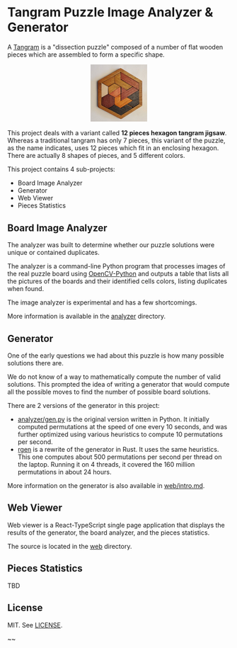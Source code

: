 # Tangram Puzzle Image Analyzer & Generator

A [Tangram](https://en.wikipedia.org/wiki/Tangram) is a "dissection puzzle"
composed of a number of flat wooden pieces which are assembled to form a specific
shape.

<p align=center><img width="128" src="analyzer/data/originals/sample/sample.jpg" alt="Tangram Puzzle Sample"></p>

This project deals with a variant called **12 pieces hexagon tangram jigsaw**.  
Whereas a traditional tangram has only 7 pieces, this variant of the puzzle,
as the name indicates, uses 12 pieces which fit in an enclosing hexagon.
There are actually 8 shapes of pieces, and 5 different colors.

This project contains 4 sub-projects:
  * Board Image Analyzer
  * Generator
  * Web Viewer
  * Pieces Statistics


## Board Image Analyzer

The analyzer was built to determine whether our puzzle solutions were unique
or contained duplicates.

The analyzer is a command-line Python program that processes
images of the real puzzle board using
[OpenCV-Python](https://docs.opencv.org/4.x/index.html) and
outputs a table that lists all the pictures of the boards and their
identified cells colors, listing duplicates when found.

The image analyzer is experimental and has a few shortcomings.

More information is available in the [analyzer](analyzer/) directory.


## Generator

One of the early questions we had about this puzzle is how many possible solutions
there are.

We do not know of a way to mathematically compute the number of valid solutions.
This prompted the idea of writing a generator that would compute all the possible moves
to find the number of possible board solutions.

There are 2 versions of the generator in this project:
* [analyzer/gen.py](analyzer/gen.py) is the
  original version written in Python. It initially computed permutations at the speed of
  one every 10 seconds, and was further optimized using various heuristics to compute
  10 permutations per second.
* [rgen](rgen/) is a rewrite of the generator
  in Rust. It uses the same heuristics. This one computes about 500 permutations per second
  per thread on the laptop. Running it on 4 threads, it covered the 160 million permutations in
  about 24 hours.

More information on the generator is also available in [web/intro.md](web/src/intro/intro.md).


## Web Viewer

Web viewer is a React-TypeScript single page application that displays the results
of the generator, the board analyzer, and the pieces statistics.

The source is located in the [web](web/) directory.


## Pieces Statistics

TBD



## License

MIT. See [LICENSE](/LICENSE).

~~
